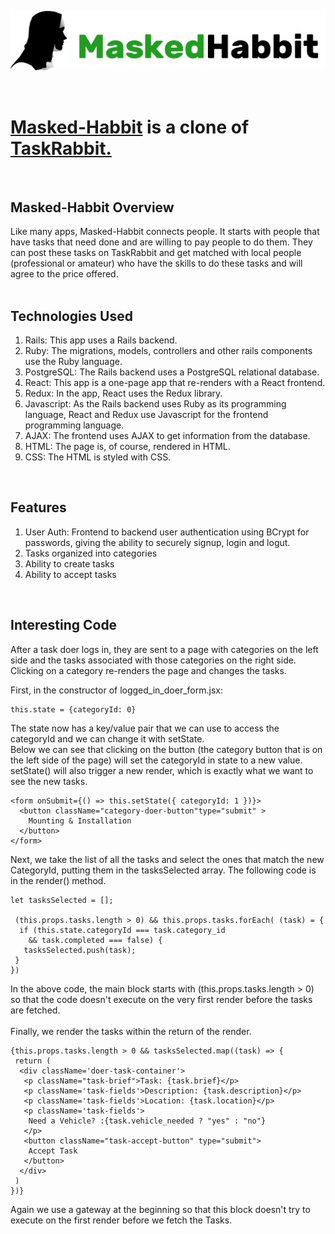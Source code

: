 

<a href="http://masked-habbit.herokuapp.com/?#"><img src="./app/assets/images/Logo1.jpg" alt="logo"></a>

<br>
<h1><a href="http://masked-habbit.herokuapp.com/?#">Masked-Habbit</a> is a clone of <a href="https://www.taskrabbit.com/">TaskRabbit.</a></h1>
<br>

<h2>Masked-Habbit Overview</h2>
Like many apps, Masked-Habbit connects people. It starts with people that have tasks that need done and are willing to pay people to do them. They can post these tasks on TaskRabbit and get matched with local people (professional or amateur) who have the skills to do these tasks and will agree to the price offered.
<br><br>
<h2>Technologies Used</h2>
<ol>
	<li>Rails: This app uses a Rails backend.</li>
	<li>Ruby: The migrations, models, controllers and other rails components use the Ruby language.</li>
	<li>PostgreSQL: The Rails backend uses a PostgreSQL relational database.
	<li>React: This app is a one-page app that re-renders with a React frontend.</li>
	<li>Redux: In the app, React uses the Redux library.</li>
	<li>Javascript: As the Rails backend uses Ruby as its programming language, React and Redux use Javascript for the frontend programming language.</li>
	<li>AJAX: The frontend uses AJAX to get information from the database.
	<li>HTML: The page is, of course, rendered in HTML.</li>
	<li>CSS: The HTML is styled with CSS.
</ol>
<br>
<h2>Features</h2>
<ol>
	<li>User Auth: Frontend to backend user authentication using BCrypt for passwords, giving the ability to securely signup, login and logut. </li>
	<li>Tasks organized into categories</li>
	<li>Ability to create tasks</li>
	<li>Ability to accept tasks</li>
</ol>
<br>


<h2>Interesting Code</h2>
After a task doer logs in, they are sent to a page with categories on the left side and the tasks associated with those categories on the right side. Clicking on a category re-renders the page and changes the tasks.
<br>

First, in the constructor of logged_in_doer_form.jsx:
```
this.state = {categoryId: 0}
```
The state now has a key/value pair that we can use to access the categoryId and we can change it with setState.<br>
Below we can see that clicking on the button (the category button that is on the left side of the page) will set the categoryId in state to a new value. setState() will also trigger a new render, which is exactly what we want to see the new tasks.

```
<form onSubmit={() => this.setState({ categoryId: 1 })}>
  <button className="category-doer-button"type="submit" >
    Mounting & Installation
  </button>
</form>
```
Next, we take the list of all the tasks and select the ones that match the new CategoryId, putting them in the tasksSelected array. The following code is in the render() method.
```
let tasksSelected = [];
	
 (this.props.tasks.length > 0) && this.props.tasks.forEach( (task) = {
  if (this.state.categoryId === task.category_id 
	&& task.completed === false) {
   tasksSelected.push(task);
 }
})
```
In the above code, the main block starts with (this.props.tasks.length > 0) so that the code doesn't execute on the very first render before the tasks are fetched.<br><br>
Finally, we render the tasks within the return of the render.
```
{this.props.tasks.length > 0 && tasksSelected.map((task) => {
 return (
  <div className='doer-task-container'>
   <p className="task-brief">Task: {task.brief}</p>
   <p className='task-fields'>Description: {task.description}</p>
   <p className='task-fields'>Location: {task.location}</p>
   <p className='task-fields'>
    Need a Vehicle? :{task.vehicle_needed ? "yes" : "no"}
   </p>
   <button className="task-accept-button" type="submit">
    Accept Task
   </button>
  </div>
 )
})}
```
Again we use a gateway at the beginning so that this block doesn't try to execute on the first render before we fetch the Tasks.
